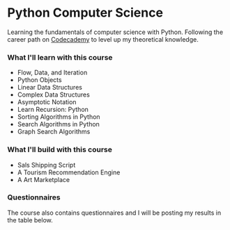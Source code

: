 # Python Computer Science

Learning the fundamentals of computer science with Python. Following the career path on [Codecademy](https://www.codecademy.com/learn/paths/computer-science) to level up my theoretical knowledge.

### What I'll learn with this course

-   Flow, Data, and Iteration
-   Python Objects
-   Linear Data Structures
-   Complex Data Structures
-   Asymptotic Notation
-   Learn Recursion: Python
-   Sorting Algorithms in Python
-   Search Algorithms in Python
-   Graph Search Algorithms

### What I'll build with this course

-   Sals Shipping Script
-   A Tourism Recommendation Engine
-   A Art Marketplace

### Questionnaires

The course also contains questionnaires and I will be posting my results in the table below.
